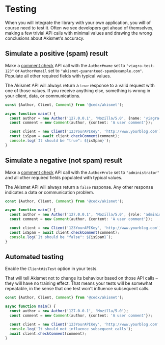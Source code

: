 # Testing
When you will integrate the library with your own application, you will of course need to test it. Often we see developers get ahead of themselves, making a few trivial API calls with minimal values and drawing the wrong conclusions about Akismet's accuracy.

## Simulate a positive (spam) result
Make a [comment check](../features/comment_check.md) API call with the `Author#name` set to `"viagra-test-123"` or `Author#email` set to `"akismet-guaranteed-spam@example.com"`. Populate all other required fields with typical values.

The Akismet API will always return a `true` response to a valid request with one of those values. If you receive anything else, something is wrong in your client, data, or communications.

```ts
const {Author, Client, Comment} from '@cedx/akismet');

async function main() {
  const author = new Author('127.0.0.1', 'Mozilla/5.0', {name: 'viagra-test-123'});
  const comment = new Comment(author, {content: 'A user comment'});

  const client = new Client('123YourAPIKey', 'http://www.yourblog.com');
  const isSpam = await client.checkComment(comment);
  console.log(`It should be "true": ${isSpam}`);
}
```

## Simulate a negative (not spam) result
Make a [comment check](../features/comment_check.md) API call with the `Author#role` set to `"administrator"` and all other required fields populated with typical values.

The Akismet API will always return a `false` response. Any other response indicates a data or communication problem.

```ts
const {Author, Client, Comment} from '@cedx/akismet');

async function main() {
  const author = new Author('127.0.0.1', 'Mozilla/5.0', {role: 'administrator'});
  const comment = new Comment(author, {content: 'A user comment'});

  const client = new Client('123YourAPIKey', 'http://www.yourblog.com');
  const isSpam = await client.checkComment(comment);
  console.log(`It should be "false": ${isSpam}`);
}
```

## Automated testing
Enable the `Client#isTest` option in your tests.

That will tell Akismet not to change its behaviour based on those API calls – they will have no training effect. That means your tests will be somewhat repeatable, in the sense that one test won't influence subsequent calls.

```ts
const {Author, Client, Comment} from '@cedx/akismet');

async function main() {
  const author = new Author('127.0.0.1', 'Mozilla/5.0');
  const comment = new Comment(author, {content: 'A user comment'});

  const client = new Client('123YourAPIKey', 'http://www.yourblog.com', {isTest: true});
  console.log('It should not influence subsequent calls');
  await client.checkComment(comment);
}
```
